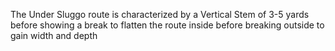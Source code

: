The Under Sluggo route is characterized by a Vertical Stem of 3-5 yards before showing a break to flatten the route inside before breaking outside  to gain width and depth
